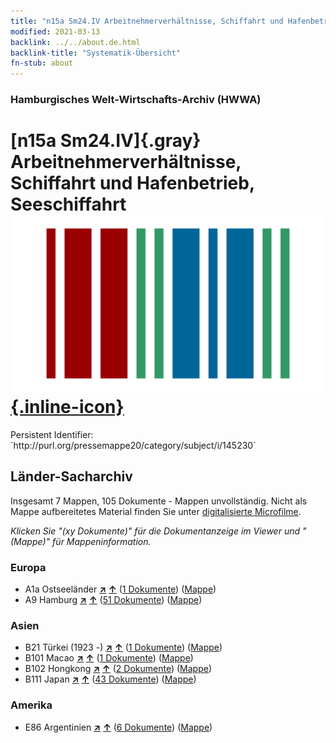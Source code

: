 ```yaml
---
title: "n15a Sm24.IV Arbeitnehmerverhältnisse, Schiffahrt und Hafenbetrieb, Seeschiffahrt"
modified: 2021-03-13
backlink: ../../about.de.html
backlink-title: "Systematik-Übersicht"
fn-stub: about
---
```


### Hamburgisches Welt-Wirtschafts-Archiv (HWWA)

# [n15a Sm24.IV]{.gray}&#8201; Arbeitnehmerverhältnisse, Schiffahrt und Hafenbetrieb, Seeschiffahrt &#160; [![Wikidata](/images/Wikidata-logo.svg "Wikidata"){.inline-icon}](http://www.wikidata.org/entity/Q104710823)

<div class="hint">Persistent Identifier: `http://purl.org/pressemappe20/category/subject/i/145230`</div>







## Länder-Sacharchiv




Insgesamt 7 Mappen, 105 Dokumente - Mappen unvollständig.
Nicht als Mappe aufbereitetes Material finden Sie unter [digitalisierte Microfilme](/film/h1_sh.de.html).

_Klicken Sie "(xy Dokumente)" für die Dokumentanzeige im Viewer und "(Mappe)" für Mappeninformation._




### Europa

- A1a Ostseeländer [**&nearr;**](../../../geo/i/140894/about.de.html "Ostseeländer (alle Mappen)") [**&uarr;**](../../../geo/about.de.html#A1a "Ländersystematik") (<a href="https://pm20.zbw.eu/iiifview/folder/sh/140894,145230" title="über: Ostseeländer : Arbeitnehmerverhältnisse, Schiffahrt und Hafenbetrieb, Seeschiffahrt" target="_blank">1 Dokumente</a>) ([Mappe](../../../../folder/sh/1408xx/140894/1452xx/145230/about.de.html))
- A9 Hamburg [**&nearr;**](../../../geo/i/140905/about.de.html "Hamburg (alle Mappen)") [**&uarr;**](../../../geo/about.de.html#A9 "Ländersystematik") (<a href="https://pm20.zbw.eu/iiifview/folder/sh/140905,145230" title="über: Hamburg : Arbeitnehmerverhältnisse, Schiffahrt und Hafenbetrieb, Seeschiffahrt" target="_blank">51 Dokumente</a>) ([Mappe](../../../../folder/sh/1409xx/140905/1452xx/145230/about.de.html))

### Asien

- B21 Türkei (1923 -) [**&nearr;**](../../../geo/i/141111/about.de.html "Türkei (1923 -) (alle Mappen)") [**&uarr;**](../../../geo/about.de.html#B21 "Ländersystematik") (<a href="https://pm20.zbw.eu/iiifview/folder/sh/141111,145230" title="über: Türkei (1923 -) : Arbeitnehmerverhältnisse, Schiffahrt und Hafenbetrieb, Seeschiffahrt" target="_blank">1 Dokumente</a>) ([Mappe](../../../../folder/sh/1411xx/141111/1452xx/145230/about.de.html))
- B101 Macao [**&nearr;**](../../../geo/i/141267/about.de.html "Macao (alle Mappen)") [**&uarr;**](../../../geo/about.de.html#B101 "Ländersystematik") (<a href="https://pm20.zbw.eu/iiifview/folder/sh/141267,145230" title="über: Macao : Arbeitnehmerverhältnisse, Schiffahrt und Hafenbetrieb, Seeschiffahrt" target="_blank">1 Dokumente</a>) ([Mappe](../../../../folder/sh/1412xx/141267/1452xx/145230/about.de.html))
- B102 Hongkong [**&nearr;**](../../../geo/i/141268/about.de.html "Hongkong (alle Mappen)") [**&uarr;**](../../../geo/about.de.html#B102 "Ländersystematik") (<a href="https://pm20.zbw.eu/iiifview/folder/sh/141268,145230" title="über: Hongkong : Arbeitnehmerverhältnisse, Schiffahrt und Hafenbetrieb, Seeschiffahrt" target="_blank">2 Dokumente</a>) ([Mappe](../../../../folder/sh/1412xx/141268/1452xx/145230/about.de.html))
- B111 Japan [**&nearr;**](../../../geo/i/141272/about.de.html "Japan (alle Mappen)") [**&uarr;**](../../../geo/about.de.html#B111 "Ländersystematik") (<a href="https://pm20.zbw.eu/iiifview/folder/sh/141272,145230" title="über: Japan : Arbeitnehmerverhältnisse, Schiffahrt und Hafenbetrieb, Seeschiffahrt" target="_blank">43 Dokumente</a>) ([Mappe](../../../../folder/sh/1412xx/141272/1452xx/145230/about.de.html))

### Amerika

- E86 Argentinien [**&nearr;**](../../../geo/i/141692/about.de.html "Argentinien (alle Mappen)") [**&uarr;**](../../../geo/about.de.html#E86 "Ländersystematik") (<a href="https://pm20.zbw.eu/iiifview/folder/sh/141692,145230" title="über: Argentinien : Arbeitnehmerverhältnisse, Schiffahrt und Hafenbetrieb, Seeschiffahrt" target="_blank">6 Dokumente</a>) ([Mappe](../../../../folder/sh/1416xx/141692/1452xx/145230/about.de.html))








